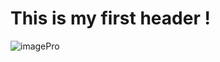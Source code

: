 # This is my first header !

![imagePro](https://github.com/user-attachments/assets/77d7944e-6461-4a92-8060-4ccd58d4d5e6)
